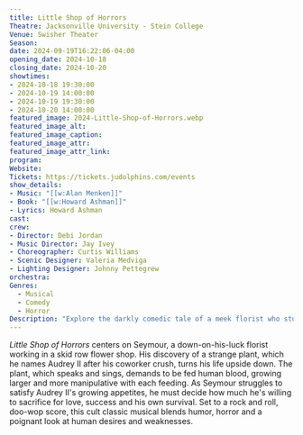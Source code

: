 ```yaml
---
title: Little Shop of Horrors
Theatre: Jacksonville University - Stein College
Venue: Swisher Theater
Season: 
date: 2024-09-19T16:22:06-04:00
opening_date: 2024-10-18
closing_date: 2024-10-20
showtimes:
- 2024-10-18 19:30:00
- 2024-10-19 14:00:00
- 2024-10-19 19:30:00
- 2024-10-20 14:00:00
featured_image: 2024-Little-Shop-of-Horrors.webp
featured_image_alt: 
featured_image_caption: 
featured_image_attr: 
featured_image_attr_link: 
program:
Website: 
Tickets: https://tickets.judolphins.com/events
show_details: 
- Music: "[[w:Alan Menken]]"
- Book: "[[w:Howard Ashman]]"
- Lyrics: Howard Ashman
cast:
crew:
- Director: Debi Jordan
- Music Director: Jay Ivey
- Choreographer: Curtis Williams
- Scenic Designer: Valeria Medviga
- Lighting Designer: Johnny Pettegrew
orchestra:
Genres:
  - Musical
  - Comedy
  - Horror
Description: "Explore the darkly comedic tale of a meek florist who stumbles upon a plant with a taste for human blood and a voice that promises fame and fortune."
---
```

*Little Shop of Horrors* centers on Seymour, a down-on-his-luck florist working in a skid row flower shop. His discovery of a strange plant, which he names Audrey II after his coworker crush, turns his life upside down. The plant, which speaks and sings, demands to be fed human blood, growing larger and more manipulative with each feeding. As Seymour struggles to satisfy Audrey II's growing appetites, he must decide how much he's willing to sacrifice for love, success and his own survival. Set to a rock and roll, doo-wop score, this cult classic musical blends humor, horror and a poignant look at human desires and weaknesses.